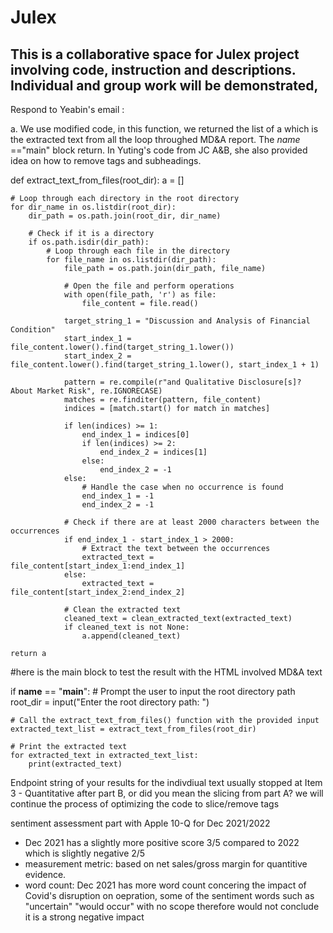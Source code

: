 # Julex
## This is a collaborative space for Julex project involving code, instruction and descriptions. Individual and group work will be demonstrated, 

Respond to Yeabin's email :

a. We use modified code, in this function, we returned the list of a which is the extracted text from all the loop throughed MD&A report. The _name_ =="main" block return. In Yuting's code from JC A&B, she also provided idea on how to remove tags and subheadings. 

def extract_text_from_files(root_dir):
    a = []

    # Loop through each directory in the root directory
    for dir_name in os.listdir(root_dir):
        dir_path = os.path.join(root_dir, dir_name)

        # Check if it is a directory
        if os.path.isdir(dir_path):
            # Loop through each file in the directory
            for file_name in os.listdir(dir_path):
                file_path = os.path.join(dir_path, file_name)

                # Open the file and perform operations
                with open(file_path, 'r') as file:
                    file_content = file.read()

                target_string_1 = "Discussion and Analysis of Financial Condition"
                start_index_1 = file_content.lower().find(target_string_1.lower())
                start_index_2 = file_content.lower().find(target_string_1.lower(), start_index_1 + 1)

                pattern = re.compile(r"and Qualitative Disclosure[s]? About Market Risk", re.IGNORECASE)
                matches = re.finditer(pattern, file_content)
                indices = [match.start() for match in matches]

                if len(indices) >= 1:
                    end_index_1 = indices[0]
                    if len(indices) >= 2:
                        end_index_2 = indices[1]
                    else:
                        end_index_2 = -1
                else:
                    # Handle the case when no occurrence is found
                    end_index_1 = -1
                    end_index_2 = -1

                # Check if there are at least 2000 characters between the occurrences
                if end_index_1 - start_index_1 > 2000:
                    # Extract the text between the occurrences
                    extracted_text = file_content[start_index_1:end_index_1]
                else:
                    extracted_text = file_content[start_index_2:end_index_2]

                # Clean the extracted text
                cleaned_text = clean_extracted_text(extracted_text)
                if cleaned_text is not None:
                    a.append(cleaned_text)

    return a
#here is the main block to test the result with the HTML involved MD&A text 

if __name__ == "__main__":
    # Prompt the user to input the root directory path
    root_dir = input("Enter the root directory path: ")

    # Call the extract_text_from_files() function with the provided input
    extracted_text_list = extract_text_from_files(root_dir)

    # Print the extracted text
    for extracted_text in extracted_text_list:
        print(extracted_text)

Endpoint string of your results for the indivdiual text usually stopped at Item 3 - Quantitative after part B, or did you mean the slicing from part A? we will continue the process of optimizing the code to slice/remove tags 


sentiment assessment part with Apple 10-Q for Dec 2021/2022

- Dec 2021 has a slightly more positive score 3/5 compared to 2022 which is slightly negative 2/5
- measurement metric: based on net sales/gross margin for quantitive evidence.
- word count: Dec 2021 has more word count concering the impact of Covid's disruption on oepration, some of the sentiment words such as "uncertain" "would occur" with no scope therefore would not conclude it is a strong negative impact 

